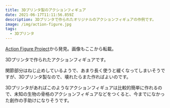 ```yaml
---
title: 3Dプリンタ製のアクションフィギュア
date: 2021-06-17T11:11:56.859Z
description: 3Dプリンタで作られたオリジナルのアクションフィギュアの作例です。
image: /img/action-figure.jpg
tags:
  - 3Dプリンタ
---
```

[Action Figure Project](https://hackaday.io/project/170495-action-figure-project)から発見。画像もここから転載。

3Dプリンタで作られたアクションフィギュアです。

関節部分はねじ止めしているようで、あまり長く使うと緩くなってしまいそうですが、3Dプリンタ製なので、壊れたらまた作ればよいのです。

3Dプリンタがあればこのようなアクションフィギュアは比較的簡単に作れるので、未知の生物の骨格のアクションフィギュアなどをつくると、今までになかった創作の手助けになりそうです。

